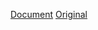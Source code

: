 [Document](https://docs.google.com/document/d/11cMDxaTUBnHHb5_0hYhinNxpP90iJUwMGEPjjU-m7QM/edit#)
[Original](https://nymph332088.github.io/CIS4340/assignments.html)